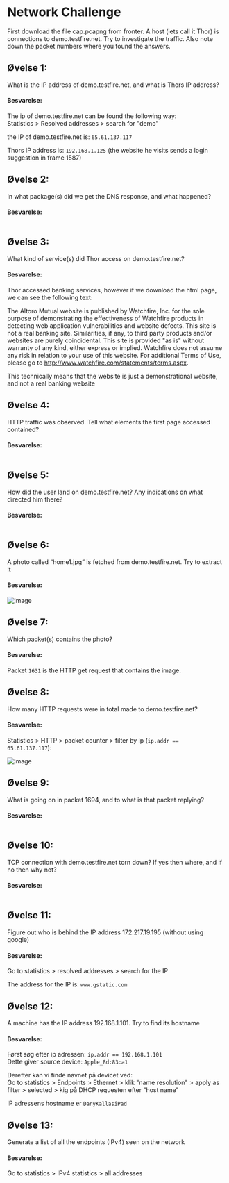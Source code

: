 # Network Challenge
First download the file cap.pcapng from fronter.
A host (lets call it Thor) is connections to demo.testfire.net. Try to investigate the traffic.
Also note down the packet numbers where you found the answers.

## Øvelse 1:  
What is the IP address of demo.testfire.net, and what is Thors IP address?

#### Besvarelse:
The ip of demo.testfire.net can be found the following way:  
Statistics > Resolved addresses > search for "demo"  

the IP of demo.testfire.net is: ```65.61.137.117```  

Thors IP address is: ```192.168.1.125``` (the website he visits sends a login suggestion in frame 1587)


## Øvelse 2:  
In what package(s) did we get the DNS response, and what happened?

#### Besvarelse:

```shell
```

## Øvelse 3:  
What kind of service(s) did Thor access on demo.testfire.net?

#### Besvarelse:
Thor accessed banking services, however if we download the html page, we can see the following text:

The Altoro Mutual website is published by Watchfire, Inc. for the sole purpose of demonstrating the effectiveness of Watchfire products in detecting web application vulnerabilities and website defects. This site is not a real banking site. Similarities, if any, to third party products and/or websites are purely coincidental. This site is provided "as is" without warranty of any kind, either express or implied. Watchfire does not assume any risk in relation to your use of this website. For additional Terms of Use, please go to http://www.watchfire.com/statements/terms.aspx.

This technically means that the website is just a demonstrational website, and not a real banking website

## Øvelse 4:  
HTTP traffic was observed. Tell what elements the first page accessed contained?

#### Besvarelse:

```shell
```

## Øvelse 5:  
How did the user land on demo.testfire.net? Any indications on what directed him there?

#### Besvarelse:

```shell
```

## Øvelse 6:  
A photo called “home1.jpg” is fetched from demo.testfire.net. Try to extract it

#### Besvarelse:
![image](https://user-images.githubusercontent.com/70659124/218327115-87be3f78-1768-4482-927e-24412a58c685.png)

## Øvelse 7:  
Which packet(s) contains the photo?

#### Besvarelse:
Packet ```1631``` is the HTTP get request that contains the image.

## Øvelse 8:  
How many HTTP requests were in total made to demo.testfire.net?  

#### Besvarelse:

Statistics > HTTP > packet counter > filter by ip (```ip.addr == 65.61.137.117```):

![image](https://user-images.githubusercontent.com/70659124/218336265-0e6a8e99-7d5e-408b-ad93-13a1da9a04cc.png)


## Øvelse 9:  
What is going on in packet 1694, and to what is that packet replying?

#### Besvarelse:

```shell
```

## Øvelse 10:  
TCP connection with demo.testfire.net torn down? If yes then where, and if no then why not?

#### Besvarelse:

```shell
```

## Øvelse 11:  
Figure out who is behind the IP address 172.217.19.195 (without using google)

#### Besvarelse:
Go to statistics > resolved addresses > search for the IP

The address for the IP is: ```www.gstatic.com```

## Øvelse 12:  
A machine has the IP address 192.168.1.101. Try to find its hostname

#### Besvarelse:
Først søg efter ip adressen: ```ip.addr == 192.168.1.101```  
Dette giver source device: ```Apple_8d:83:a1```  

Derefter kan vi finde navnet på devicet ved:  
Go to statistics > Endpoints > Ethernet > klik "name resolution" > apply as filter > selected > kig på DHCP requesten efter "host name"

IP adressens hostname er ```DanyKallasiPad``` 

## Øvelse 13:  
Generate a list of all the endpoints (IPv4) seen on the network

#### Besvarelse:
Go to statistics > IPv4 statistics > all addresses
